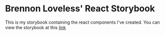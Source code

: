 # Brennon Loveless' React Storybook

This is my storybook containing the react components I've created. You can view the storybook at this [link](https://bloveless.github.io/react-storybook)
